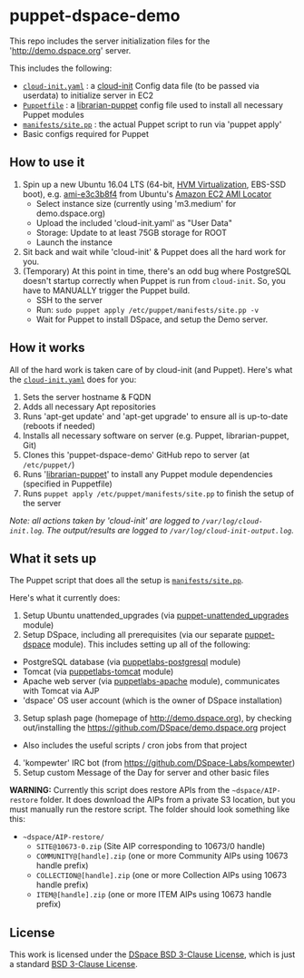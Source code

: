 puppet-dspace-demo
=============

This repo includes the server initialization files for the 'http://demo.dspace.org' server.

This includes the following:
* [`cloud-init.yaml`](https://github.com/DSpace-Labs/puppet-dspace-demo/blob/master/cloud-init.yaml) : a [cloud-init](https://help.ubuntu.com/community/CloudInit) Config data file (to be passed via userdata) to initialize server in EC2
* [`Puppetfile`](https://github.com/DSpace-Labs/puppet-dspace-demo/blob/master/Puppetfile) : a [librarian-puppet](http://librarian-puppet.com/) config file used to install all necessary Puppet modules
* [`manifests/site.pp`](https://github.com/DSpace-Labs/puppet-dspace-demo/blob/master/manifests/site.pp) : the actual Puppet script to run via 'puppet apply'
* Basic configs required for Puppet

How to use it
-------------

1. Spin up a new Ubuntu 16.04 LTS (64-bit, [HVM Virtualization](http://docs.aws.amazon.com/AWSEC2/latest/UserGuide/virtualization_types.html), EBS-SSD boot), e.g. [ami-e3c3b8f4](https://console.aws.amazon.com/ec2/home?region=us-east-1#launchAmi=ami-e3c3b8f4) from Ubuntu's [Amazon EC2 AMI Locator](https://cloud-images.ubuntu.com/locator/ec2/)
   * Select instance size (currently using 'm3.medium' for demo.dspace.org)
   * Upload the included 'cloud-init.yaml' as "User Data"
   * Storage: Update to at least 75GB storage for ROOT
   * Launch the instance
2. Sit back and wait while 'cloud-init' & Puppet does all the hard work for you.
3. (Temporary) At this point in time, there's an odd bug where PostgreSQL doesn't startup correctly when Puppet is run from `cloud-init`.  So, you have to MANUALLY trigger the Puppet build.
   * SSH to the server
   * Run: `sudo puppet apply /etc/puppet/manifests/site.pp -v`
   * Wait for Puppet to install DSpace, and setup the Demo server.


How it works
------------

All of the hard work is taken care of by cloud-init (and Puppet).
Here's what the [`cloud-init.yaml`](https://github.com/duraspace/puppet-dspace-demo/blob/master/cloud-init.yaml) does for you:

1. Sets the server hostname & FQDN
2. Adds all necessary Apt repositories
3. Runs 'apt-get update' and 'apt-get upgrade' to ensure all is up-to-date (reboots if needed)
4. Installs all necessary software on server (e.g. Puppet, librarian-puppet, Git)
5. Clones this 'puppet-dspace-demo' GitHub repo to server (at `/etc/puppet/`)
6. Runs '[librarian-puppet](http://librarian-puppet.com/)' to install any Puppet module dependencies (specified in Puppetfile)
7. Runs `puppet apply /etc/puppet/manifests/site.pp` to finish the setup of the server

*Note: all actions taken by 'cloud-init' are logged to `/var/log/cloud-init.log`. The output/results are logged to `/var/log/cloud-init-output.log`.*


What it sets up
----------------
The Puppet script that does all the setup is [`manifests/site.pp`](https://github.com/DSpace-Labs/puppet-dspace-demo/blob/master/manifests/site.pp).

Here's what it currently does:

1. Setup Ubuntu unattended_upgrades (via [puppet-unattended_upgrades](https://github.com/voxpupuli/puppet-unattended_upgrades) module)
2. Setup DSpace, including all prerequisites (via our separate [puppet-dspace](https://github.com/DSpace/puppet-dspace) module). This includes setting up all of the following:
  * PostgreSQL database (via [puppetlabs-postgresql](https://github.com/puppetlabs/puppetlabs-postgresql/) module)
  * Tomcat (via [puppetlabs-tomcat](https://github.com/puppetlabs/puppetlabs-tomcat/) module)
  * Apache web server (via [puppetlabs-apache](https://github.com/puppetlabs/puppetlabs-apache/) module), communicates with Tomcat via AJP
  * 'dspace' OS user account (which is the owner of DSpace installation)
3. Setup splash page (homepage of http://demo.dspace.org), by checking out/installing the https://github.com/DSpace/demo.dspace.org project
  * Also includes the useful scripts / cron jobs from that project
4. 'kompewter' IRC bot (from https://github.com/DSpace-Labs/kompewter)
5. Setup custom Message of the Day for server and other basic files

**WARNING:** Currently this script does restore APIs from the `~dspace/AIP-restore` folder. It does download the AIPs from a private S3 location, but you must manually run the restore script. The folder should look something like this:

* `~dspace/AIP-restore/`
  * `SITE@10673-0.zip` (Site AIP corresponding to 10673/0 handle)
  * `COMMUNITY@[handle].zip` (one or more Community AIPs using 10673 handle prefix)
  * `COLLECTION@[handle].zip` (one or more Collection AIPs using 10673 handle prefix)
  * `ITEM@[handle].zip` (one or more ITEM AIPs using 10673 handle prefix)


License
--------

This work is licensed under the [DSpace BSD 3-Clause License](http://www.dspace.org/license/), which is just a standard [BSD 3-Clause License](http://opensource.org/licenses/BSD-3-Clause).
